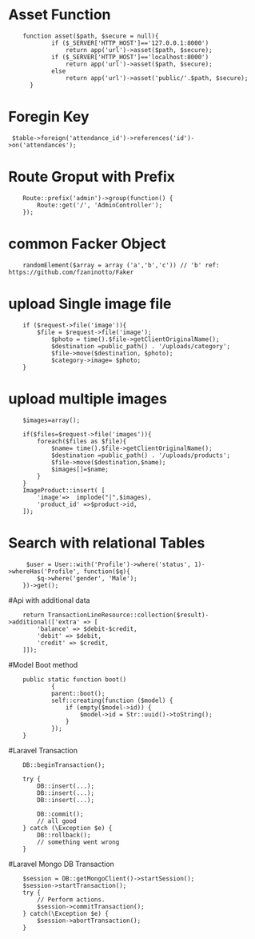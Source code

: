# Asset Function

        function asset($path, $secure = null){
                if ($_SERVER['HTTP_HOST']=='127.0.0.1:8000')
                    return app('url')->asset($path, $secure);
                if ($_SERVER['HTTP_HOST']=='localhost:8000')
                    return app('url')->asset($path, $secure);
                else
                    return app('url')->asset('public/'.$path, $secure);
          }
    
    
   # Foregin Key
    
`
            $table->foreign('attendance_id')->references('id')->on('attendances');`


# Route Groput with Prefix

        Route::prefix('admin')->group(function() {
            Route::get('/', 'AdminController');
        });

# common Facker Object
        randomElement($array = array ('a','b','c')) // 'b' ref:  https://github.com/fzaninotto/Faker

# upload Single image file
        if ($request->file('image')){
            $file = $request->file('image');
                $photo = time().$file->getClientOriginalName();
                $destination =public_path() . '/uploads/category';
                $file->move($destination, $photo);
                $category->image= $photo;
        }
# upload multiple images 
        $images=array();

        if($files=$request->file('images')){
            foreach($files as $file){
                $name= time().$file->getClientOriginalName();
                $destination =public_path() . '/uploads/products';
                $file->move($destination,$name);
                $images[]=$name;
            }
        }
        ImageProduct::insert( [
            'image'=>  implode("|",$images),
            'product_id' =>$product->id,
        ]);
 
 # Search with relational Tables
         $user = User::with('Profile')->where('status', 1)->whereHas('Profile', function($q){
            $q->where('gender', 'Male');
        })->get();
        
 #Api with additional data
 
        return TransactionLineResource::collection($result)->additional(['extra' => [
            'balance' => $debit-$credit,
            'debit' => $debit,
            'credit' => $credit,
        ]]);
       
       
  #Model Boot method
 
        public static function boot()
                {
                parent::boot();
                self::creating(function ($model) {
                    if (empty($model->id)) {
                        $model->id = Str::uuid()->toString();
                    }
                });
        }
        
       
  #Laravel Transaction
 
        DB::beginTransaction();

        try {
            DB::insert(...);
            DB::insert(...);
            DB::insert(...);

            DB::commit();
            // all good
        } catch (\Exception $e) {
            DB::rollback();
            // something went wrong
        }
        
       
  #Laravel Mongo DB Transaction
 
        $session = DB::getMongoClient()->startSession();
        $session->startTransaction();
        try {
            // Perform actions.
            $session->commitTransaction();
        } catch(\Exception $e) {
            $session->abortTransaction();
        }
        
